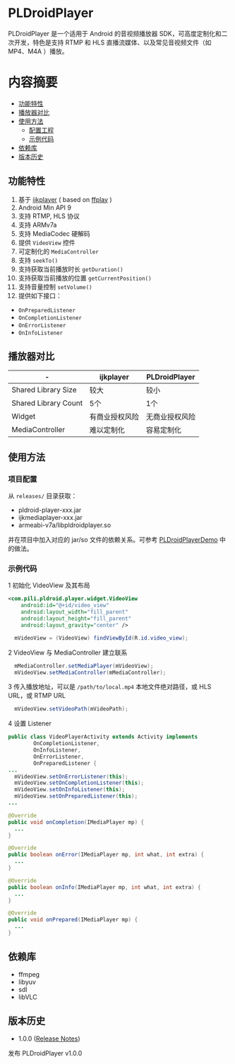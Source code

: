# PLDroidPlayer
PLDroidPlayer 是一个适用于 Android 的音视频播放器 SDK，可高度定制化和二次开发，特色是支持 RTMP 和 HLS 直播流媒体、以及常见音视频文件（如 MP4、M4A ）播放。

# 内容摘要
- [功能特性](#功能特性)
- [播放器对比](#播放器对比)
- [使用方法](#使用方法)
    - [配置工程](#项目配置)
    - [示例代码](#示例代码)
- [依赖库](#依赖库)
- [版本历史](#版本历史)

## 功能特性
1. 基于 [ijkplayer](https://github.com/Bilibili/ijkplayer) ( based on [ffplay](http://ffmpeg.org/) )
2. Android Min API 9
3. 支持 RTMP, HLS 协议
4. 支持 ARMv7a
5. 支持 MediaCodec 硬解码
6. 提供 `VideoView` 控件
7. 可定制化的 `MediaController`
8. 支持 `seekTo()`
9. 支持获取当前播放时长 `getDuration()`
10. 支持获取当前播放的位置 `getCurrentPosition()`
11. 支持音量控制 `setVolume()`
12. 提供如下接口：
  - `OnPreparedListener`
  - `OnCompletionListener`
  - `OnErrorListener`
  - `OnInfoListener`

## 播放器对比
| -  | ijkplayer | PLDroidPlayer |
|---|---|---|
|Shared Library Size|较大|较小|
|Shared Library Count|5个|1个|
|Widget|有商业授权风险|无商业授权风险|
|MediaController|难以定制化|容易定制化|

## 使用方法
### 项目配置
从 `releases/` 目录获取：

- pldroid-player-xxx.jar 
- ijkmediaplayer-xxx.jar
- armeabi-v7a/libpldroidplayer.so

并在项目中加入对应的 jar/so 文件的依赖关系。可参考 [PLDroidPlayerDemo][1] 中的做法。

### 示例代码

1 初始化 VideoView 及其布局
```XML
<com.pili.pldroid.player.widget.VideoView
    android:id="@+id/video_view"
    android:layout_width="fill_parent"
    android:layout_height="fill_parent"
    android:layout_gravity="center" />
```
```JAVA
  mVideoView = (VideoView) findViewById(R.id.video_view);
```

2 VideoView 与 MediaController 建立联系
```JAVA
  mMediaController.setMediaPlayer(mVideoView);
  mVideoView.setMediaController(mMediaController);
```

3 传入播放地址，可以是 `/path/to/local.mp4` 本地文件绝对路径，或 HLS URL，或 RTMP URL
```JAVA
  mVideoView.setVideoPath(mVideoPath);
```

4 设置 Listener
```JAVA
public class VideoPlayerActivity extends Activity implements
        OnCompletionListener,
        OnInfoListener,
        OnErrorListener,
        OnPreparedListener {
...
  mVideoView.setOnErrorListener(this);
  mVideoView.setOnCompletionListener(this);
  mVideoView.setOnInfoListener(this);
  mVideoView.setOnPreparedListener(this);
...

@Override
public void onCompletion(IMediaPlayer mp) {
  ...
}

@Override
public boolean onError(IMediaPlayer mp, int what, int extra) {
  ...
}

@Override
public boolean onInfo(IMediaPlayer mp, int what, int extra) {
  ...
}

@Override
public void onPrepared(IMediaPlayer mp) {
  ...
}
```

## 依赖库
* ffmpeg
* libyuv
* sdl
* libVLC

## 版本历史
* 1.0.0 ([Release Notes][2])

发布 PLDroidPlayer v1.0.0

[1]: /PLDroidPlayerDemo
[2]: /ReleaseNotes/release-notes-1.0.0.md
